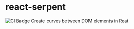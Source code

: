 # react-serpent
![CI Badge](https://github.com/stynson/react-serpent/workflows/CI/badge.svg)
Create curves between DOM elements in Reat
